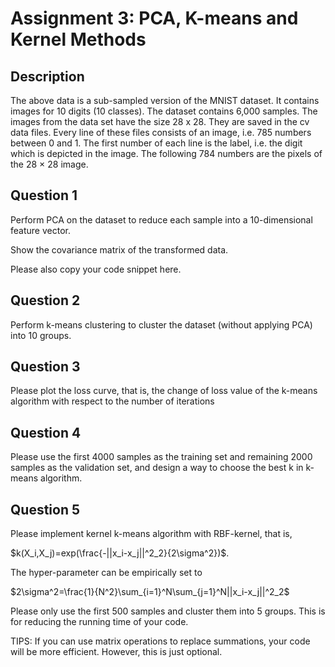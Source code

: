 # Assignment 3: PCA, K-means and Kernel Methods

## Description

The above data is a sub-sampled version of the MNIST dataset. It contains images for 10 digits (10 classes). The dataset contains 6,000 samples. The images from the data set have the size 28 x 28. They are saved in the cv data files. Every line of these files consists of an image, i.e. 785 numbers between 0 and 1. The first number of each line is the label, i.e. the digit which is depicted in the image. The following 784 numbers are the pixels of the 28 × 28 image.

## Question 1

Perform PCA on the dataset to reduce each sample into a 10-dimensional feature vector.

Show the covariance matrix of the transformed data.

Please also copy your code snippet here.

## Question 2

Perform k-means clustering to cluster the dataset (without applying PCA) into 10 groups.

## Question 3

Please plot the loss curve, that is, the change of loss value of the k-means algorithm with respect to the number of iterations

## Question 4

Please use the first 4000 samples as the training set and remaining 2000 samples as the validation set, and design a way to choose the best k in k-means algorithm.

## Question 5

Please implement kernel k-means algorithm with RBF-kernel, that is,

$k(X_i,X_j)=exp(\frac{-||x_i-x_j||^2_2}{2\sigma^2})$.

The hyper-parameter can be empirically set to

$2\sigma^2=\frac{1}{N^2}\sum_{i=1}^N\sum_{j=1}^N||x_i-x_j||^2_2$

Please only use the first 500 samples and cluster them into 5 groups. This is for reducing the running time of your code.

TIPS: If you can use matrix operations to replace summations, your code will be more efficient. However, this is just optional.
